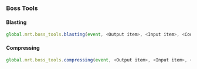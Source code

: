 ### Boss Tools

#### Blasting

```js
global.mrt.boss_tools.blasting(event, <Output item>, <Input item>, <Cook time (200 by default)>, <id>)
```

#### Compressing

```js
global.mrt.boss_tools.compressing(event, <Output item>, <Input item>, <Cook time (200 by default)>, <id>)
```